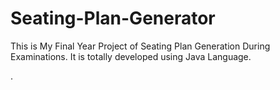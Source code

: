 # Seating-Plan-Generator

This is My Final Year Project of Seating Plan Generation During Examinations. It is totally developed using Java Language.





















































































































































































































































































































































































.






































